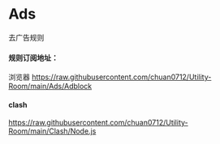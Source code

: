 #  Ads

去广告规则


#### 规则订阅地址：
浏览器 https://raw.githubusercontent.com/chuan0712/Utility-Room/main/Ads/Adblock

#### clash
https://raw.githubusercontent.com/chuan0712/Utility-Room/main/Clash/Node.js
